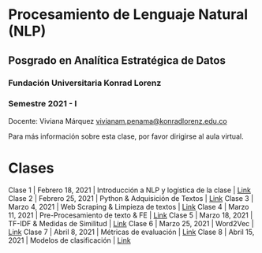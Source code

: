 # Procesamiento de Lenguaje Natural (NLP)
## Posgrado en Analítica Estratégica de Datos

### Fundación Universitaria Konrad Lorenz
### Semestre 2021 - I

Docente: Viviana Márquez [vivianam.penama@konradlorenz.edu.co](mailto:vivianam.penama@konradlorenz.edu.co)

Para más información sobre esta clase, por favor dirigirse al aula virtual.

# Clases

Clase 1 | Febrero 18, 2021 | Introducción a NLP y logística de la clase | [Link](http://vivianamarquez.com/NLP-KL-2021-I/html/clase1.html)
Clase 2 | Febrero 25, 2021 | Python & Adquisición de Textos | [Link](http://vivianamarquez.com/NLP-KL-2021-I/html/clase2.html)
Clase 3 | Marzo 4, 2021 | Web Scraping & Limpieza de textos | [Link](http://vivianamarquez.com/NLP-KL-2021-I/html/clase3.html)
Clase 4 | Marzo 11, 2021 | Pre-Procesamiento de texto & FE | [Link](http://vivianamarquez.com/NLP-KL-2021-I/html/clase4.html)
Clase 5 | Marzo 18, 2021 | TF-IDF & Medidas de Similitud | [Link](http://vivianamarquez.com/NLP-KL-2021-I/html/clase5.html)
Clase 6 | Marzo 25, 2021 | Word2Vec | [Link](http://vivianamarquez.com/NLP-KL-2021-I/html/clase6.html)
Clase 7 | Abril 8, 2021 | Métricas de evaluación | [Link](http://vivianamarquez.com/NLP-KL-2021-I/html/clase7.html)
Clase 8 | Abril 15, 2021 | Modelos de clasificación | [Link](http://vivianamarquez.com/NLP-KL-2021-I/html/clase8.html)